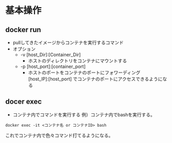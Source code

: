 # 基本操作

## docker run
* pullしてきたイメージからコンテナを実行するコマンド
* オプション
  * -v [host_Dir]:[Container_Dir]
    * ホストのディレクトリをコンテナにマウントする
  * -p [host_port]:[container_port]
    * ホストのポートをコンテナのポートにフォワーディング  
    [host_IP]:[host_port] でコンテナのポートにアクセスできるようになる
    
## docer exec
* コンテナ内でコマンドを実行する
例）コンテナ内でbashを実行する。
```
docker exec -it <コンテナ名 or コンテナID> bash
```
これでコンテナ内で色々コマンド打てるようになる。